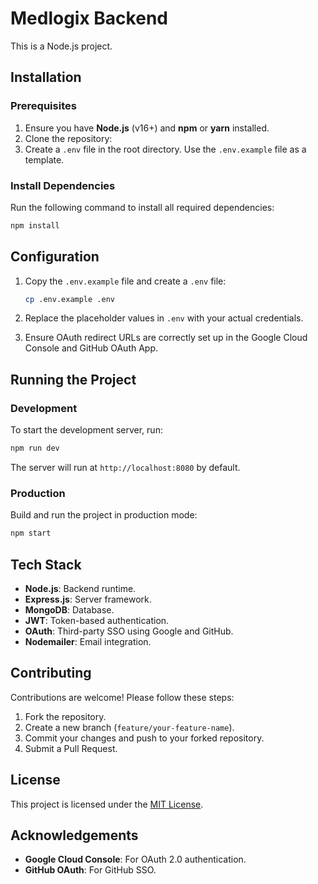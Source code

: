 # Medlogix Backend

This is a Node.js project.

## Installation

### Prerequisites

1. Ensure you have **Node.js** (v16+) and **npm** or **yarn** installed.
2. Clone the repository:
3. Create a `.env` file in the root directory. Use the `.env.example` file as a template.

### Install Dependencies

Run the following command to install all required dependencies:

```bash
npm install
```

## Configuration

1. Copy the `.env.example` file and create a `.env` file:
   ```bash
   cp .env.example .env
   ```

2. Replace the placeholder values in `.env` with your actual credentials.

3. Ensure OAuth redirect URLs are correctly set up in the Google Cloud Console and GitHub OAuth App.

## Running the Project

### Development

To start the development server, run:

```bash
npm run dev
```

The server will run at `http://localhost:8080` by default.

### Production

Build and run the project in production mode:

```bash
npm start
```

## Tech Stack

- **Node.js**: Backend runtime.
- **Express.js**: Server framework.
- **MongoDB**: Database.
- **JWT**: Token-based authentication.
- **OAuth**: Third-party SSO using Google and GitHub.
- **Nodemailer**: Email integration.


## Contributing

Contributions are welcome! Please follow these steps:

1. Fork the repository.
2. Create a new branch (`feature/your-feature-name`).
3. Commit your changes and push to your forked repository.
4. Submit a Pull Request.


## License

This project is licensed under the [MIT License](LICENSE).


## Acknowledgements

- **Google Cloud Console**: For OAuth 2.0 authentication.
- **GitHub OAuth**: For GitHub SSO.
